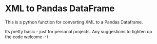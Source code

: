 # XML to Pandas DataFrame

This is a python function for converting XML to a Pandas Dataframe.

Its pretty basic - just for personal projects.  Any suggestions to tighten up the code welcome :-)

